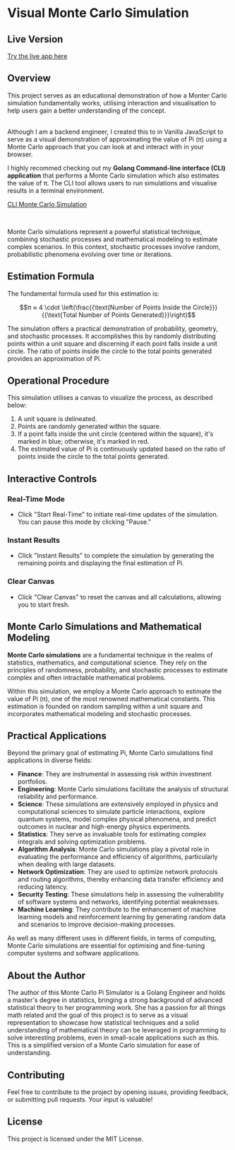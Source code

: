 # Visual Monte Carlo Simulation
## Live Version

[Try the live app here](https://monte-carlo-simulator-demo.netlify.app/)
## Overview

This project serves as an educational demonstration of how a Monter Carlo simulation fundamentally works, utilising interaction and visualisation to help users gain a better understanding of the concept.

<br/>
Although I am a backend engineer, I created this to in Vanilla JavaScript to serve as a visual demonstration of approximating the value of Pi (π) using a Monte Carlo approach that you can look at and interact with in your browser.

I highly recommed checking out my **Golang Command-line interface (CLI) application** that performs a Monte Carlo simulation which also estimates the value of π. The CLI tool allows users to run simulations and visualise results in a terminal environment. 
<br/>

[CLI Monte Carlo Simulation](https://github.com/amy324/Golang-Monte-Carlo-Simulator.git)

<br/>

Monte Carlo simulations represent a powerful statistical technique, combining stochastic processes and mathematical modeling to estimate complex scenarios. In this context, stochastic processes involve random, probabilistic phenomena evolving over time or iterations. 

## Estimation Formula

The fundamental formula used for this estimation is:

$$π ≈ 4 \cdot \left(\frac{{\text{Number of Points Inside the Circle}}}{{\text{Total Number of Points Generated}}}\right)$$

The simulation offers a practical demonstration of probability, geometry, and stochastic processes. It accomplishes this by randomly distributing points within a unit square and discerning if each point falls inside a unit circle. The ratio of points inside the circle to the total points generated provides an approximation of Pi.

## Operational Procedure

This simulation utilises a canvas to visualize the process, as described below:

1. A unit square is delineated.
2. Points are randomly generated within the square.
3. If a point falls inside the unit circle (centered within the square), it's marked in blue; otherwise, it's marked in red.
4. The estimated value of Pi is continuously updated based on the ratio of points inside the circle to the total points generated.

## Interactive Controls

### Real-Time Mode

- Click "Start Real-Time" to initiate real-time updates of the simulation. You can pause this mode by clicking "Pause."

### Instant Results

- Click "Instant Results" to complete the simulation by generating the remaining points and displaying the final estimation of Pi.

### Clear Canvas

- Click "Clear Canvas" to reset the canvas and all calculations, allowing you to start fresh.

## Monte Carlo Simulations and Mathematical Modeling

**Monte Carlo simulations** are a fundamental technique in the realms of statistics, mathematics, and computational science. They rely on the principles of randomness, probability, and stochastic processes to estimate complex and often intractable mathematical problems.

Within this simulation, we employ a Monte Carlo approach to estimate the value of Pi (π), one of the most renowned mathematical constants. This estimation is founded on random sampling within a unit square and incorporates mathematical modeling and stochastic processes.

## Practical Applications

Beyond the primary goal of estimating Pi, Monte Carlo simulations find applications in diverse fields:

- **Finance**: They are instrumental in assessing risk within investment portfolios.
- **Engineering**: Monte Carlo simulations facilitate the analysis of structural reliability and performance.
- **Science**: These simulations are extensively employed in physics and computational sciences to simulate particle interactions, explore quantum systems, model complex physical phenomena, and predict outcomes in nuclear and high-energy physics experiments.
- **Statistics**: They serve as invaluable tools for estimating complex integrals and solving optimization problems.
- **Algorithm Analysis**: Monte Carlo simulations play a pivotal role in evaluating the performance and efficiency of algorithms, particularly when dealing with large datasets.
- **Network Optimization**: They are used to optimize network protocols and routing algorithms, thereby enhancing data transfer efficiency and reducing latency.
- **Security Testing**: These simulations help in assessing the vulnerability of software systems and networks, identifying potential weaknesses.
- **Machine Learning**: They contribute to the enhancement of machine learning models and reinforcement learning by generating random data and scenarios to improve decision-making processes.

As well as many different uses in different fields, in terms of computing, Monte Carlo simulations are essential for optimising and fine-tuning computer systems and software applications.

## About the Author

The author of this Monte Carlo Pi Simulator is a Golang Engineer and holds a master's degree in statistics, bringing a strong background of advanced statistical theory to her programming work. She has a passion for all things math related and the goal of this project is to serve as a visual representation to showcase how statistical techniques and a solid understanding of mathematical theory can be leveraged in programming to solve interesting problems, even in small-scale applications such as this. This is a simplified version of a Monte Carlo simulation for ease of understanding.

## Contributing

Feel free to contribute to the project by opening issues, providing feedback, or submitting pull requests. Your input is valuable!

## License

This project is licensed under the MIT License.
